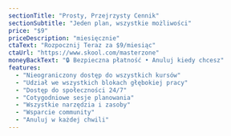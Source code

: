 ```yaml
---
sectionTitle: "Prosty, Przejrzysty Cennik"
sectionSubtitle: "Jeden plan, wszystkie możliwości"
price: "$9"
priceDescription: "miesięcznie"
ctaText: "Rozpocznij Teraz za $9/miesiąc"
ctaUrl: "https://www.skool.com/masterzone"
moneyBackText: "🔒 Bezpieczna płatność • Anuluj kiedy chcesz"
features:
  - "Nieograniczony dostęp do wszystkich kursów"
  - "Udział we wszystkich blokach głębokiej pracy"
  - "Dostęp do społeczności 24/7"
  - "Cotygodniowe sesje planowania"
  - "Wszystkie narzędzia i zasoby"
  - "Wsparcie community"
  - "Anuluj w każdej chwili"
---
```

